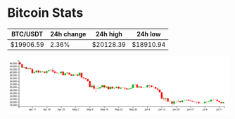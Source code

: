 # Bitcoin Stats

BTC/USDT|24h change|24h high|24h low|
|---|---|---|---|
|$19906.59|2.36%|$20128.39|$18910.94|

<img src="./chart.svg">
